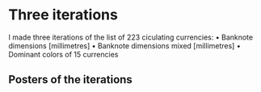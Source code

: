 # Three iterations

I made three iterations of the list of 223 ciculating currencies:
• Banknote dimensions [millimetres]
• Banknote dimensions mixed [millimetres]
• Dominant colors of 15 currencies

## Posters of the iterations

